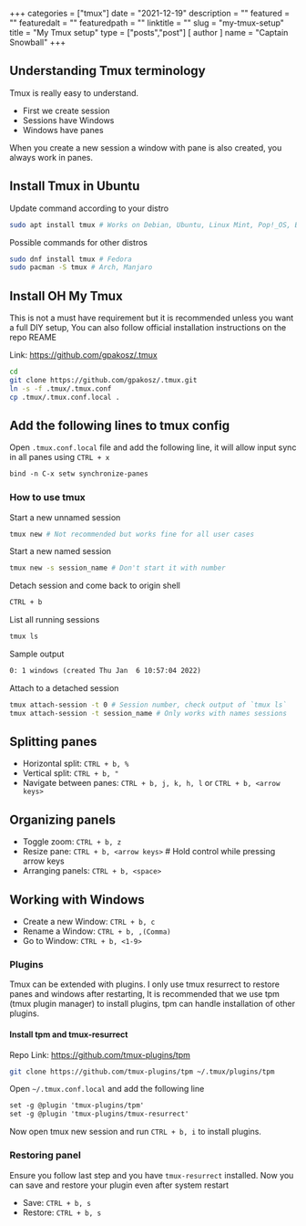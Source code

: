 +++
categories = ["tmux"]
date = "2021-12-19"
description = ""
featured = ""
featuredalt = ""
featuredpath = ""
linktitle = ""
slug = "my-tmux-setup"
title = "My Tmux setup"
type = ["posts","post"]
[ author ]
  name = "Captain Snowball"
+++

## Understanding Tmux terminology
Tmux is really easy to understand.
- First we create session
- Sessions have Windows
- Windows have panes

When you create a new session a window with pane is also created, you always work in panes.

## Install Tmux in Ubuntu
Update command according to your distro
```bash
sudo apt install tmux # Works on Debian, Ubuntu, Linux Mint, Pop!_OS, Elementary OS, other Ubutnu/Debian derivatives.
```

Possible commands for other distros
```bash
sudo dnf install tmux # Fedora
sudo pacman -S tmux # Arch, Manjaro
```

## Install OH My Tmux
This is not a must have requirement but it is recommended unless you want a full DIY setup, You can also follow official installation instructions on the repo REAME

Link: https://github.com/gpakosz/.tmux

```bash
cd
git clone https://github.com/gpakosz/.tmux.git
ln -s -f .tmux/.tmux.conf
cp .tmux/.tmux.conf.local .
```

## Add the following lines to tmux config
Open `.tmux.conf.local` file and add the following line, it will allow input sync in all panes using `CTRL + x`
```txt
bind -n C-x setw synchronize-panes
```

### How to use tmux
Start a new unnamed session
```bash
tmux new # Not recommended but works fine for all user cases
```

Start a new named session
```bash
tmux new -s session_name # Don't start it with number
```

Detach session and come back to origin shell
```txt
CTRL + b
```

List all running sessions
```bash
tmux ls
```
Sample output
```txt
0: 1 windows (created Thu Jan  6 10:57:04 2022)
```

Attach to a detached session
```bash
tmux attach-session -t 0 # Session number, check output of `tmux ls`
tmux attach-session -t session_name # Only works with names sessions
```

## Splitting panes
- Horizontal split: `CTRL + b, %`
- Vertical split: `CTRL + b, "`
- Navigate between panes: `CTRL + b, j, k, h, l` or `CTRL + b, <arrow keys>`

## Organizing panels
- Toggle zoom: `CTRL + b, z`
- Resize pane: `CTRL + b, <arrow keys>` # Hold control while pressing arrow keys
- Arranging panels: `CTRL + b, <space>`

## Working with Windows
- Create a new Window: `CTRL + b, c`
- Rename a Window: `CTRL + b, ,(Comma)`
- Go to Window: `CTRL + b, <1-9>`

### Plugins
Tmux can be extended with plugins. I only use tmux resurrect to restore panes and windows after restarting,
It is recommended that we use tpm (tmux plugin manager) to install plugins, tpm can handle installation of other plugins.

#### Install tpm and tmux-resurrect
Repo Link: https://github.com/tmux-plugins/tpm
```bash
git clone https://github.com/tmux-plugins/tpm ~/.tmux/plugins/tpm
```

Open `~/.tmux.conf.local` and add the following line
```txt
set -g @plugin 'tmux-plugins/tpm'
set -g @plugin 'tmux-plugins/tmux-resurrect'
```

Now open tmux new session and run `CTRL + b, i` to install plugins.

### Restoring panel
Ensure you follow last step and you have `tmux-resurrect` installed.
Now you can save and restore your plugin even after system restart
- Save: `CTRL + b, s`
- Restore: `CTRL + b, s`